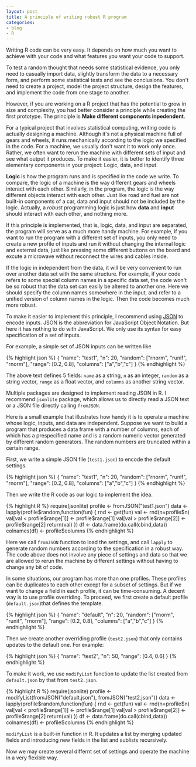 ```yaml
---
layout: post
title: A principle of writing robust R program
categories:
- blog
- R
---
```


Writing R code can be very easy. It depends on how much you want to achieve with your code and what features you want your code to support.

To test a random thought that needs some statistical evidence, you only need to casually import data, slightly transform the data to a necessary form, and perform some statistical tests and see the conclusions. You don't need to create a project, model the project structure, design the features, and implement the code from one stage to another. 

However, if you are working on a R project that has the potential to grow in size and complexity, you had better consider a principle while creating the first prototype. The principle is **Make different components inpedendent**.

For a typical project that involves statistical computing, writing code is actually designing a machine. Although it's not a physical machine full of gears and wheels, it runs mechanically according to the logic we specified in the code. For a machine, we usually don't want it to work only once. Rather, we often want to rerun the machine with different sets of input and see what output it produces. To make it easier, it is better to identify three elementary components in your project: Logic, data, and input.

**Logic** is how the program runs and is specified in the code we write. To compare, the logic of a machine is the way different gears and wheels interact with each other. Similarly, in the program, the logic is the way different objects interact with each other. Just like road and fuel are not built-in components of a car, data and input should not be included by the logic. Actually, a *robust* programming logic is just how **data** and **input** should interact with each other, and nothing more.

If this principle is implemented, that is, logic, data, and input are separated, the program will serve as a much more handy machine. For example, if you want to run the program with a different set of inputs, you only need to create a new profile of inputs and run it without changing the internal logic and external data, just like pressing some different buttons on the board and excute a microwave without reconnect the wires and cables inside. 

If the logic in independent from the data, it will be very convenient to run over another data set with the same structure. For example, if your code refers to some special column names in a specific data set, the code won't be so robust that the data set can easily be altered to another one. Here we should specify the column names somewhere in the input, and refer to a unified version of column names in the logic. Then the code becomes much more robust.

To make it easier to implement this principle, I recommend using [JSON](http://www.json.org/) to encode inputs. JSON is the abbreviation for JavaScript Object Notation. But here it has nothing to do with JavaScript. We only use its syntax for easy specification of a set of inputs.

For example, a simple set of JSON inputs can be written like

{% highlight json %}
{
    "name": "test1",
    "n": 20,
    "random": ["rnorm", "runif", "rnorm"],
    "range": [0.2, 0.8],
    "columns": ["a","b","c"]
}
{% endhighlight %}

The above text defines 5 fields: `name` as a string, `n` as an integer, `random` as a string vector, `range` as a float vector, and `columns` as another string vector.

Multiple packages are designed to implement reading JSON in R. I recommend `jsonlite` package, which allows us to directly read a JSON text or a JSON file directly calling `fromJSON`.

Here is a small example that illustrates how handy it is to operate a machine whose logic, inputs, and data are independent. Suppose we want to build a program that produces a data frame with a number of columns, each of which has a prespecified name and is a random numeric vector generated by different random generators. The random numbers are truncated within a certain range.

First, we write a simple JSON file (`test1.json`) to encode the default settings.

{% highlight json %}
{
    "name": "test1",
    "n": 20,
    "random": ["rnorm", "runif", "rnorm"],
    "range": [0.2, 0.8],
    "columns": ["a","b","c"]
}
{% endhighlight %}

Then we write the R code as our logic to implement the idea.

{% highlight R %}
require(jsonlite)
profile <- fromJSON("test1.json")
data <- lapply(profile$random,function(fun) {
  rnd <- get(fun)
  val <- rnd(n=profile$n)
  val[val < profile$range[1]] <- profile$range[1]
  val[val > profile$range[2]] <- profile$range[2]
  return(val)
})
df <- data.frame(do.call(cbind,data))
colnames(df) <- profile$columns
{% endhighlight %}

Here we call `fromJSON` function to load the settings, and call `lapply` to generate random numbers according to the specification in a robust way. The code above does not involve any piece of settings and data so that we are allowed to rerun the machine by different settings without having to change any bit of code.

In some situations, our program has more than one profiles. These profiles can be duplicates to each other except for a subset of settings. But if we want to change a field in each profile, it can be time-consuming. A decent way is to use profile overriding. To proceed, we first create a default profile (`default.json`)that defines the template.

{% highlight json %}
{
    "name": "default",
    "n": 20,
    "random": ["rnorm", "runif", "rnorm"],
    "range": [0.2, 0.8],
    "columns": ["a","b","c"]
}
{% endhighlight %}

Then we create another overriding profile (`test2.json`) that only contains updates to the default one. For example:

{% highlight json %}
{
    "name": "test2",
    "n": 50,
    "range": [0.4, 0.6]
}
{% endhighlight %}

To make it work, we use `modifyList` function to update the list created from `default.json` by that from `test2.json`.

{% highlight R %}
require(jsonlite)
profile <- modifyList(fromJSON("default.json"),
                      fromJSON("test2.json"))
data <- lapply(profile$random,function(fun) {
  rnd <- get(fun)
  val <- rnd(n=profile$n)
  val[val < profile$range[1]] <- profile$range[1]
  val[val > profile$range[2]] <- profile$range[2]
  return(val)
})
df <- data.frame(do.call(cbind,data))
colnames(df) <- profile$columns
{% endhighlight %}

`modifyList` is a built-in function in R. It updates a list by merging updated fields and introducing new fields in the list and sublists recursively.

Now we may create several differnt set of settings and operate the machine in a very flexible way.